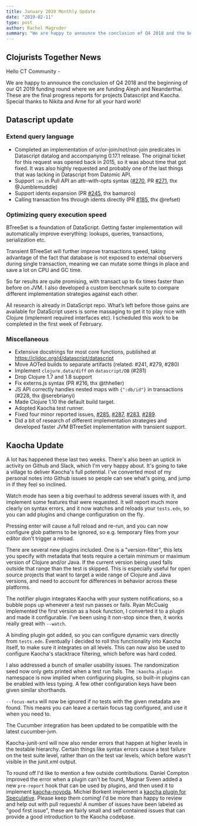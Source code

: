 ```yaml
---
title: January 2019 Monthly Update
date: "2019-02-11"
type: post
author: Rachel Magruder
summary: "We are happy to announce the conclusion of Q4 2018 and the beginning of our Q1 2019 funding round where we are funding Aleph and Neanderthal. These are the final progress reports for projects Datascript and Kaocha. Special thanks to Nikita and Arne for all your hard work!"
---
```


## Clojurists Together News

Hello CT Community -

We are happy to announce the conclusion of Q4 2018 and the beginning of our Q1 2019 funding round where we are funding Aleph and Neanderthal. These are the final progress reports for projects Datascript and Kaocha. Special thanks to Nikita and Arne for all your hard work!

## Datascript update

### Extend query language

- Completed an implementation of or/or-join/not/not-join predicates in Datascript datalog and accompanying 0.17.1 release. The original ticket for this request was opened back in 2015, so it was about time that got fixed. It was also highly requested and probably one of the last things that was lacking in Datascript from Datomic API.
- Support `:as` in Pull API an attr-with-opts syntax ([#270](https://github.com/tonsky/datascript/issues/270), PR [#271](https://github.com/tonsky/datascript/pull/271), thx @Jumblemuddle)
- Support idents expansion (PR [#245](https://github.com/tonsky/datascript/pull/245), thx bamarco)
- Calling transaction fns through idents directly (PR [#185](https://github.com/tonsky/datascript/pull/185), thx @refset)

### Optimizing query execution speed

BTreeSet is a foundation of DataScript. Getting faster implementation will automatically improve everything: lookups, queries, transactions, serialization etc.

Transient BTreeSet will further improve transactions speed, taking advantage of the fact that database is not exposed to external observers during single transaction, meaning we can mutate some things in place and save a lot on CPU and GC time.

So far results are quite promising, with transact up to 6x times faster than before on JVM. I also developed a custom benchmark suite to compare different implementation strategies against each other.

All research is already in DataScript repo. What’s left before those gains are available for DataScript users is some massaging to get it to play nice with Clojure (implement required interfaces etc). I scheduled this work to be completed in the first week of February.

### Miscellaneous

- Extensive docstrings for most core functions, published at https://cljdoc.org/d/datascript/datascript
- Move AOTed builds to separate artifacts (related: #241, #279, #280)
- Implement `clojure.data/diff` on `datascript/DB` (#281)
- Drop Clojure 1.7 and 1.8 support
- Fix externs.js syntax (PR #216, thx @thheller)
- JS API correctly handles nested maps with `{":db/id"}` in transactions (#228, thx @serebrianyi)
- Made Clojure 1.10 the default build target.
- Adopted Kaocha test runner.
- Fixed four minor reported issues, [#285](https://github.com/tonsky/datascript/issues/285), [#287](https://github.com/tonsky/datascript/issues/287), [#283](https://github.com/tonsky/datascript/issues/283), [#289](https://github.com/tonsky/datascript/issues/289).
- Did a bit of research of different implementation strategies and developed faster JVM BTreeSet implementation with transient support.

## Kaocha Update

A lot has happened these last two weeks. There's also been an uptick in activity on Github and Slack, which I'm very happy about. It's going to take a village to deliver Kaocha's full potential. I've converted most of my personal notes into Github issues so people can see what's going, and jump in if they feel so inclined.

Watch mode has seen a big overhaul to address several issues with it, and
implement some features that were requested. It will report much more clearly on
syntax errors, and it now watches and reloads your `tests.edn`, so you can add
plugins and change configuration on the fly.

Pressing enter will cause a full reload and re-run, and you can now configure
glob patterns to be ignored, so e.g. temporary files from your editor don't
trigger a reload.

There are several new plugins included. One is a "version-filter", this lets you specify with metadata that tests require a certain minimum or maximum version of Clojure and/or Java. If the current version being used falls outside that range than the test is skipped. This is especially useful for open source projects that want to target a wide range of Clojure and Java versions, and need to account for differences in behavior across these platforms.

The notifier plugin integrates Kaocha with your system notifications, so a
bubble pops up whenever a test run passes or fails. Ryan McCuaig implemented the
first version as a hook function, I converted it to a plugin and made it
configurable. I've been using it non-stop since then, it works really great with
`--watch`.

A binding plugin got added, so you can configure dynamic vars directly from
`tests.edn`. Eventually I decided to roll this functionality into Kaocha itself,
to make sure it integrates on all levels. This can now also be used to configure
Kaocha's stacktrace filtering, which before was hard coded.

I also addressed a bunch of smaller usability issues. The randomization seed now only gets printed when a test run fails. The `:kaocha.plugin` namespace is now implied when configuring plugins, so built-in plugins can be enabled with less typing. A few other configuration keys have been given similar shorthands.

`--focus-meta` will now be ignored if no tests with the given metadata are found. This means you can leave a certain focus tag configured, and use it when you need to.

The Cucumber integration has been updated to be compatible with the latest cucumber-jvm.

Kaocha-junit-xml will now also render errors that happen at higher levels in the testable hierarchy. Certain things like syntax errors cause a test failure on the test suite level, rather than on the test var levels, which before wasn't visible in the junit.xml output.

To round off I'd like to mention a few outside contributions. Daniel Compton improved the error when a plugin can't be found, Magnar Sveen added a new `pre-report` hook that can be used by plugins, and then used it to implement [kaocha-noyoda](https://github.com/magnars/kaocha-noyoda). Michiel Borkent implement a [kaocha plugin for Speculative](https://github.com/borkdude/speculative-kaocha-plugin). Please keep them coming! I'd be more than happy to review and help out with pull requests! A number of issues have been labeled as "good first issue", these are fairly small and self contained issues that can provide a good introduction to the Kaocha codebase.
